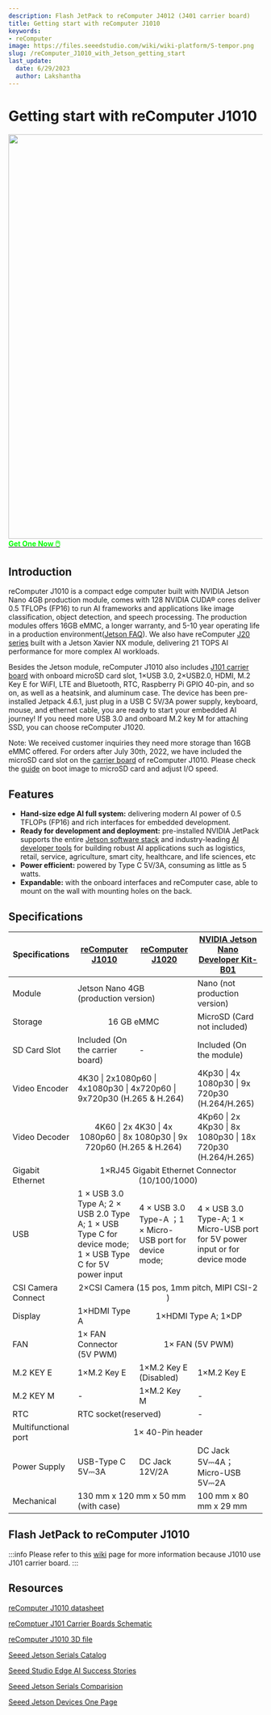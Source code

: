```yaml
---
description: Flash JetPack to reComputer J4012 (J401 carrier board)
title: Getting start with reComputer J1010
keywords:
- reComputer
image: https://files.seeedstudio.com/wiki/wiki-platform/S-tempor.png
slug: /reComputer_J1010_with_Jetson_getting_start
last_update:
  date: 6/29/2023
  author: Lakshantha
---
```


# Getting start with reComputer J1010

<div align="center"><img width ="800" src="https://media-cdn.seeedstudio.com/media/catalog/product/cache/bb49d3ec4ee05b6f018e93f896b8a25d/1/-/1-110061362-recomputer-j1010-first.jpg"/></div>

<div class="get_one_now_container" style={{textAlign: 'center'}}>
<a class="get_one_now_item" href="https://www.seeedstudio.com/Jetson-10-1-A0-p-5336.html" target="_blank">
            <strong><span><font color={'FFFFFF'} size={"4"}> Get One Now 🖱️</font></span></strong>
</a></div>

## Introduction
reComputer J1010 is a compact edge computer built with NVIDIA Jetson Nano 4GB  production module, comes with 128 NVIDIA CUDA® cores deliver 0.5 TFLOPs (FP16) to run AI frameworks and applications like image classification, object detection, and speech processing. The production modules offers 16GB eMMC, a longer warranty, and 5-10 year operating life in a production environment([Jetson FAQ](https://developer.nvidia.com/embedded/faq)). We also have reComputer [J20 series](https://www.seeedstudio.com/reComputer-J2021-p-5438.html?queryID=14111cbf2ca4f2951fd8a4c1762eb435&objectID=5438&indexName=bazaar_retailer_products) built with a Jetson Xavier NX module, delivering 21 TOPS AI performance for more complex AI workloads. 

Besides the Jetson module, reComputer J1010 also includes [J101 carrier board](https://www.seeedstudio.com/reComputer-J101-v2-Carrier-Board-for-Jetson-Nano-p-5396.html) with onboard microSD card slot, 1×USB 3.0, 2×USB2.0, HDMI, M.2 Key E for WiFI, LTE and Bluetooth, RTC, Raspberry Pi GPIO 40-pin, and so on, as well as a heatsink, and aluminum case. The device has been pre-installed Jetpack 4.6.1, just plug in a USB C 5V/3A power supply, keyboard, mouse, and ethernet cable, you are ready to start your embedded AI journey! If you need more USB 3.0 and onboard M.2 key M for attaching SSD, you can choose reComputer J1020.

Note: We received customer inquiries they need more storage than 16GB eMMC offered. For orders after July 30th, 2022, we have included the microSD card slot on the [carrier board](https://www.seeedstudio.com/reComputer-J101-v2-Carrier-Board-for-Jetson-Nano-p-5396.html) of reComputer J1010. Please check the [guide](https://wiki.seeedstudio.com/J1010_Boot_From_SD_Card/#flashing-system-from-j101-to-sd-card) on boot image to microSD card and adjust I/O speed. 

## Features

- **Hand-size edge AI full system:** delivering modern AI power of 0.5 TFLOPs (FP16)  and rich interfaces for embedded development. 
- **Ready for development and deployment:** pre-installed NVIDIA JetPack supports the entire [Jetson software stack](https://developer.nvidia.com/embedded/develop/software) and industry-leading [AI developer tools](https://wiki.seeedstudio.com/Jetson-AI-developer-tools/) for building robust AI applications such as logistics, retail, service, agriculture, smart city, healthcare, and life sciences, etc
- **Power efficient:** powered by Type C 5V/3A, consuming as little as 5 watts.
- **Expandable:** with the onboard interfaces and reComputer case, able to mount on the wall with mounting holes on the back.

## Specifications

<table>
  <thead>
    <tr>
      <th>Specifications</th>
      <th><a href="https://www.seeedstudio.com/Jetson-10-1-A0-p-5336.html">reComputer J1010</a></th>
      <th><a href="https://www.seeedstudio.com/Jetson-10-1-H0-p-5335.html">reComputer J1020</a></th>
      <th><a href="https://www.seeedstudio.com/NVIDIA-Jetson-Nano-Development-Kit-B01-p-4437.html">NVIDIA Jetson Nano Developer Kit-B01</a></th>
    </tr>
  </thead>
  <tbody>
    <tr>
      <td>Module</td>
      <td colspan='2'>Jetson Nano 4GB (production version)</td>
      <td>Nano (not production version)</td>
    </tr>
    <tr>
      <td>Storage</td>
      <td colspan='2' align='center'>16 GB eMMC</td>
      <td>MicroSD (Card not included)</td>
    </tr>
    <tr>
      <td>SD Card Slot</td>
      <td>Included (On the carrier board)</td>
      <td>-</td>
      <td>Included (On the module)</td>
    </tr>
    <tr>
      <td>Video Encoder</td>
      <td colspan='2'>4K30 | 2x1080p60 | 4x1080p30 | 4x720p60 | 9x720p30 (H.265 & H.264)</td>
      <td>4Kp30 | 4x 1080p30 | 9x 720p30 (H.264/H.265)</td>
    </tr>
    <tr>
      <td>Video Decoder</td>
      <td colspan='2' align='center'>4K60 | 2x 4K30 | 4x 1080p60 | 8x 1080p30 | 9x 720p60 (H.265 & H.264)</td>
      <td>4Kp60 | 2x 4Kp30 | 8x 1080p30 | 18x 720p30 (H.264/H.265)</td>
    </tr>
    <tr>
      <td>Gigabit Ethernet</td>
      <td colspan='3' align='center'>1×RJ45 Gigabit Ethernet Connector (10/100/1000)</td>
    </tr>
    <tr>
      <td>USB</td>
      <td>1 × USB 3.0 Type A; 2 × USB 2.0 Type A; 1 × USB Type C for device mode; 1 × USB Type C for 5V power input</td>
      <td>4 × USB 3.0 Type-A ；1 × Micro-USB port for device mode;</td>
      <td>4 × USB 3.0 Type-A; 1 × Micro-USB port for 5V power input  or for device mode</td>
    </tr>
    <tr>
      <td>CSI Camera Connect</td>
      <td colspan='3' align='center'>2×CSI Camera (15 pos, 1mm pitch, MIPI CSI-2 )</td>
    </tr>
    <tr>
      <td>Display</td>
      <td>1×HDMI Type A</td>
      <td colspan='2' align='center'>1×HDMI Type A; 1×DP</td>
    </tr>
    <tr>
      <td>FAN</td>
      <td>1× FAN Connector (5V PWM)</td>
      <td colspan='2' align='center'>1× FAN (5V PWM)</td>
    </tr>
    <tr>
      <td>M.2 KEY E</td>
      <td>1×M.2 Key E</td>
      <td>1×M.2 Key E (Disabled)</td>
      <td>1×M.2 Key E</td>
    </tr>
    <tr>
      <td>M.2 KEY M</td>
      <td>-</td>
      <td>1×M.2 Key M</td>
      <td>-</td>
    </tr>
    <tr>
      <td>RTC</td>
      <td colspan='2'>RTC socket(reserved)</td>
      <td>-</td>
    </tr>
    <tr>
      <td>Multifunctional port</td>
      <td colspan='3' align='center'>1× 40-Pin header</td>
    </tr>
    <tr>
      <td>Power Supply</td>
      <td>USB-Type C 5V⎓3A</td>
      <td>DC Jack 12V/2A</td>
      <td>DC Jack 5V⎓4A；Micro-USB 5V⎓2A</td>
    </tr>
    <tr>
      <td>Mechanical</td>
      <td colspan='2'>130 mm x 120 mm x 50 mm (with case)</td>
      <td>100 mm x 80 mm x 29 mm</td>
    </tr>
  </tbody>
</table>

## Flash JetPack to reComputer J1010

:::info
Please refer to this [wiki](/reComputer_J1010_J101_Flash_Jetpack) page for more information because J1010 use J101 carrier board.
:::



## Resources
[reComputer J1010 datasheet](https://files.seeedstudio.com/wiki/reComputer/reComputer-J1010-datasheet.pdf)

[reComptuer J101 Carrier Boards Schematic](https://files.seeedstudio.com/wiki/reComputer-Jetson/reComputer%20J101_V2.0_SCH_240822.pdf)

[reComputer J1010 3D file](https://files.seeedstudio.com/products/NVIDIA-Jetson/J1010-Jetson-Nano.stp)

[Seeed Jetson Serials Catalog](https://files.seeedstudio.com/wiki/Seeed_Jetson/Seeed-NVIDIA_Jetson_Catalog_V1.4.pdf)

[Seeed Studio Edge AI Success Stories](https://www.seeedstudio.com/blog/wp-content/uploads/2023/07/Seeed_NVIDIA_Jetson_Success_Cases_and_Examples.pdf)

[Seeed Jetson Serials Comparision](https://www.seeedstudio.com/blog/nvidia-jetson-comparison-nano-tx2-nx-xavier-nx-agx-orin/)

[Seeed Jetson Devices One Page](https://files.seeedstudio.com/wiki/Seeed_Jetson/Seeed-Jetson-one-pager.pdf)
